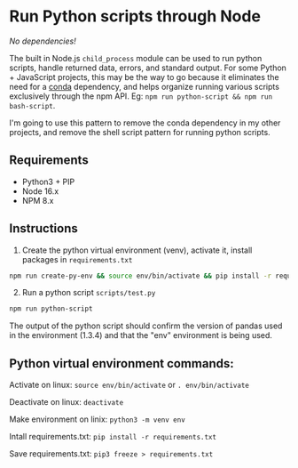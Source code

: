 # Run Python scripts through Node

_No dependencies!_

The built in Node.js `child_process` module can be used to run python scripts, handle returned data, errors, and standard output. For some Python + JavaScript projects, this may be the way to go because it eliminates the need for a [conda](https://www.anaconda.com/products/individual) dependency, and helps organize running various scripts exclusively through the npm API. Eg: `npm run python-script && npm run bash-script`.

I'm going to use this pattern to remove the conda dependency in my other projects, and remove the shell script pattern for running python scripts.

## Requirements

- Python3 + PIP
- Node 16.x
- NPM 8.x

## Instructions

1. Create the python virtual environment (venv), activate it, install packages in `requirements.txt`

```bash
npm run create-py-env && source env/bin/activate && pip install -r requirements.txt
```

2. Run a python script `scripts/test.py`

```bash
npm run python-script
```

The output of the python script should confirm the version of pandas used in the environment (1.3.4) and that the "env" environment is being used.

## Python virtual environment commands:

Activate on linux: `source env/bin/activate` or `. env/bin/activate`

Deactivate on linux: `deactivate`

Make environment on linix: `python3 -m venv env`

Intall requirements.txt: `pip install -r requirements.txt`

Save requirements.txt: `pip3 freeze > requirements.txt`
